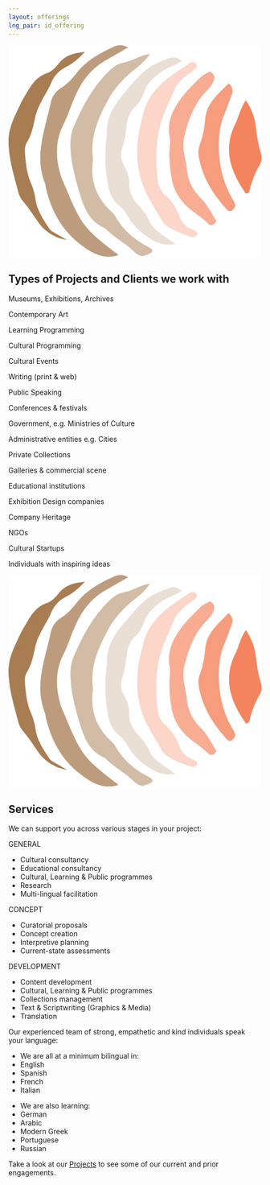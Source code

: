```yaml
---
layout: offerings
lng_pair: id_offering
---
```

<script src="https://kit.fontawesome.com/9293cabefc.js" crossorigin="anonymous"></script>
<div class="row">
    <div>
        <div class="position-relative padding-container even-background">
            <div>
                <div class="photoTitle">
                    <img class="imgTitles" src="/assets/img/default/logo.webp" alt="Logo image">
                    <h2 class="title2">Types of Projects and Clients we work with</h2>
                </div>
                <div class="offlist">
                    <p><i class="fa-solid fa-building-columns"></i>Museums, Exhibitions, Archives</p>
                    <p><i class="fa-solid fa-palette"></i>Contemporary Art</p>
                    <p><i class="fa-solid fa-pen"></i>Learning Programming</p>
                    <p><i class="fa-solid fa-gear"></i>Cultural Programming</p>
                    <p><i class="fa-solid fa-masks-theater"></i>Cultural Events</p>
                    <p><i class="fa-solid fa-pen-nib"></i>Writing (print & web)</p>
                    <p><i class="fa-solid fa-comments"></i>Public Speaking</p>
                    <p><i class="fa-solid fa-users"></i>Conferences & festivals</p>
                    <p><i class="fa-solid fa-building"></i>Government, e.g. Ministries of Culture</p>
                    <p><i class="fa-solid fa-city"></i>Administrative entities e.g. Cities</p>
                    <p><i class="fa-solid fa-paintbrush"></i>Private Collections</p>
                    <p><i class="fa-solid fa-handshake"></i>Galleries & commercial scene</p>
                    <p><i class="fa-solid fa-school"></i>Educational institutions</p>
                    <p><i class="fa-solid fa-list-check"></i>Exhibition Design companies</p>
                    <p><i class="fa-solid fa-sitemap"></i>Company Heritage </p>
                    <p><i class="fa-solid fa-building-ngo"></i>NGOs</p>
                    <p><i class="fa-solid fa-rocket"></i>Cultural Startups</p>
                    <p><i class="fa-solid fa-lightbulb"></i>Individuals with inspiring ideas</p>
                </div>
            </div>
            <div id="services">
                <div class="photoTitle">
                    <img class="imgTitles" src="/assets/img/default/logo.webp" alt="Logo image">
                    <h2 class="title2">Services</h2>
                </div>
                <p>We can support you across various stages in your project:</p>
                <div id="offering-services" class="companiesProjectsContainer">
                    <div>
                        <p>GENERAL</p>
                        <ul>
                            <li>Cultural consultancy</li>
                            <li>Educational consultancy</li>
                            <li>Cultural, Learning & Public programmes</li>
                            <li>Research</li>
                            <li>Multi-lingual facilitation</li>
                        </ul>
                    </div>
                    <div>
                        <p>CONCEPT</p>
                        <ul>
                            <li>Curatorial proposals</li>
                            <li>Concept creation</li>
                            <li>Interpretive planning</li>
                            <li>Current-state assessments</li>
                        </ul>
                    </div>
                    <div>
                        <p>DEVELOPMENT</p>
                        <ul>
                            <li>Content development</li>
                            <li>Cultural, Learning & Public programmes</li>
                            <li>Collections management</li>
                            <li>Text & Scriptwriting (Graphics & Media)</li>
                            <li>Translation</li>
                        </ul>
                    </div>
                </div>
                <p>Our experienced team of strong, empathetic and kind individuals speak your language:</p>
                <div class="companiesProjectsContainer">
                        <ul class="sub-item">
                            <li>We are all at a minimum bilingual in:</li>
                            <li>English</li>
                            <li>Spanish</li>
                            <li>French</li>
                            <li>Italian</li>
                        </ul>
                        <ul class="sub-item">
                            <li>We are also learning:</li>
                            <li>German</li>
                            <li>Arabic</li>
                            <li>Modern Greek</li>
                            <li>Portuguese</li>
                            <li>Russian</li>
                        </ul>
                </div>
                <p>Take a look at our <a class="link" href="./projects.html">Projects</a> to see some of our current and prior engagements.</p>
            </div>
         </div>
    </div> 
